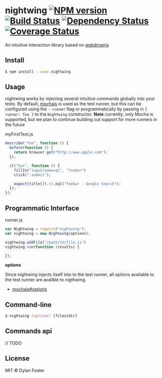 # nightwing [![NPM version][npm-image]][npm-url] [![Build Status][travis-image]][travis-url] [![Dependency Status][daviddm-image]][daviddm-url] [![Coverage Status][coveralls-image]][coveralls-url]

An intuitive interaction library based on [webdriverjs](https://www.npmjs.com/package/selenium-webdriver)

## Install

```sh
$ npm install --save nightwing
```

## Usage

nightwing works by injecting several intuitive commands globally into your tests.
By default, [mochajs](http://mochajs.org) is used as the test runner, but this can be
configured using the `--runner` flag or programmatically by passing in `{ runner: foo }`
to the `Nightwing` constructor. **Note** currently, only Mocha is supported, but
we plan to continue building out support for more runners in the future

myFirstTest.js

```javascript
describe("foo", function () {
  before(function () {
    return browser.get("http://www.apple.com");
  });

  it("bar", function () {
    fillIn("input[name=q]", "foobar")
    click(".submit");

    expect(title()).to.eql("foobar - Google Search");
  });
});
```

## Programmatic Interface

runner.js

```javascript
var Nightwing = require("nightwing");
var nightwing = new Nightwing(options);

nightwing.addFile("/path/to/file.js")
nightwing.run(function (results) {

});
```

**options**

Since nightwing injects itself into to the test runner, all options available to the test runner are availble to nigthwing.

 - [mochajs#options](https://github.com/mochajs/mocha/wiki/Using-mocha-programmatically)

## Command-line

```sh
$ nightwing [options] [files|dir]
```

## Commands api

// TODO

## License

MIT © Dylan Foster

[coveralls-image]: https://coveralls.io/repos/dylanfoster/nightwing/badge.svg?branch=development
[coveralls-url]: https://coveralls.io/r/dylanfoster/nightwing?branch=development
[npm-image]: https://badge.fury.io/js/nightwing.svg
[npm-url]: https://npmjs.org/package/nightwing
[travis-image]: https://travis-ci.org/dylanfoster/nightwing.svg?branch=development
[travis-url]: https://travis-ci.org/dylanfoster/nightwing
[daviddm-image]: https://david-dm.org/dylanfoster/nightwing.svg?theme=shields.io
[daviddm-url]: https://david-dm.org/dylanfoster/nightwing
